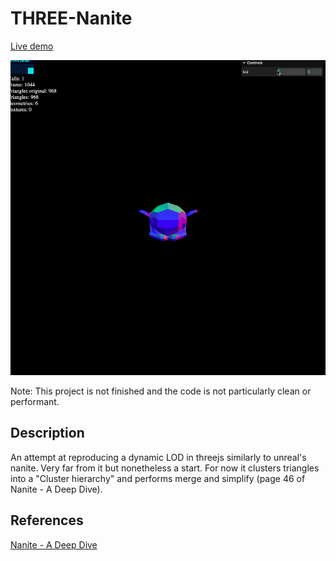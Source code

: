 # THREE-Nanite
[Live demo](https://aifanatic.github.io/three-nanite/dist/index.html)
<p align=center>
<img src="./screenshots/showcase.gif">
</p>

Note: This project is not finished and the code is not particularly clean or performant.

## Description
An attempt at reproducing a dynamic LOD in threejs similarly to unreal's nanite.
Very far from it but nonetheless a start.
For now it clusters triangles into a "Cluster hierarchy" and performs merge and simplify (page 46 of Nanite - A Deep Dive).

## References
[Nanite - A Deep Dive](https://advances.realtimerendering.com/s2021/Karis_Nanite_SIGGRAPH_Advances_2021_final.pdf)